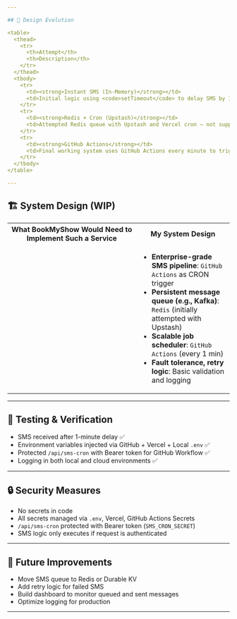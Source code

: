 ```yaml
---

## 🧠 Design Evolution

<table>
  <thead>
    <tr>
      <th>Attempt</th>
      <th>Description</th>
    </tr>
  </thead>
  <tbody>
    <tr>
      <td><strong>Instant SMS (In-Memory)</strong></td>
      <td>Initial logic using <code>setTimeout</code> to delay SMS by 1 min; not production safe</td>
    </tr>
    <tr>
      <td><strong>Redis + Cron (Upstash)</strong></td>
      <td>Attempted Redis queue with Upstash and Vercel cron — not supported on free tier</td>
    </tr>
    <tr>
      <td><strong>GitHub Actions</strong></td>
      <td>Final working system uses GitHub Actions every minute to trigger <code>/api/sms-cron</code> via secure endpoint</td>
    </tr>
  </tbody>
</table>

---
```


## 🏗️ System Design (WIP)

<table>
  <tr>
    <th>What BookMyShow Would Need to Implement Such a Service</th>
    <th>My System Design</th>
  </tr>
  <tr>
    <td style="vertical-align:top; min-width:240px;">
      <!-- Add later: Leave space for BookMyShow's system requirements -->
      <br><br><br>
    </td>
    <td style="vertical-align:top;">
      <ul>
        <li><strong>Enterprise-grade SMS pipeline</strong>: <code>GitHub Actions</code> as CRON trigger</li>
        <li><strong>Persistent message queue (e.g., Kafka)</strong>: <code>Redis</code> (initially attempted with Upstash)</li>
        <li><strong>Scalable job scheduler</strong>: <code>GitHub Actions</code> (every 1 min)</li>
        <li><strong>Fault tolerance, retry logic</strong>: Basic validation and logging</li>
      </ul>
    </td>
  </tr>
</table>

---

## 🧪 Testing & Verification

- SMS received after 1-minute delay ✅  
- Environment variables injected via GitHub + Vercel + Local `.env` ✅  
- Protected `/api/sms-cron` with Bearer token for GitHub Workflow ✅  
- Logging in both local and cloud environments ✅  

---

## 🔒 Security Measures

- No secrets in code
- All secrets managed via `.env`, Vercel, GitHub Actions Secrets
- `/api/sms-cron` protected with Bearer token (`SMS_CRON_SECRET`)
- SMS logic only executes if request is authenticated

---

## 📝 Future Improvements

- Move SMS queue to Redis or Durable KV
- Add retry logic for failed SMS
- Build dashboard to monitor queued and sent messages
- Optimize logging for production

---
